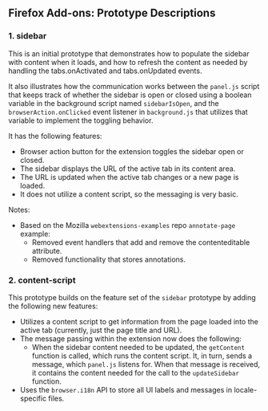 ## Firefox Add-ons: Prototype Descriptions

### 1. sidebar

This is an initial prototype that demonstrates how to populate the sidebar
with content when it loads, and how to refresh the content as needed by
handling the tabs.onActivated and tabs.onUpdated events.

It also illustrates how the communication works between the `panel.js` script
that keeps track of whether the sidebar is open or closed using a boolean
variable in the background script named `sidebarIsOpen`, and the
`browserAction.onClicked` event listener in `background.js` that utilizes that
variable to implement the toggling behavior.

It has the following features:

* Browser action button for the extension toggles the sidebar open or closed.
* The sidebar displays the URL of the active tab in its content area.
* The URL is updated when the active tab changes or a new page is loaded.
* It does not utilize a content script, so the messaging is very basic.

Notes:

* Based on the Mozilla `webextensions-examples` repo `annotate-page` example:
  * Removed event handlers that add and remove the contenteditable attribute.
  * Removed functionality that stores annotations.

### 2. content-script

This prototype builds on the feature set of the `sidebar` prototype by adding
the following new features:

* Utilizes a content script to get information from the page loaded into the
  active tab (currently, just the page title and URL).
* The message passing within the extension now does the following:
  * When the sidebar content needed to be updated, the `getContent` function
    is called, which runs the content script. It, in turn, sends a message,
    which `panel.js` listens for. When that message is received, it contains
    the content needed for the call to the `updateSidebar` function.
* Uses the `browser.i18n` API to store all UI labels and messages in locale-
  specific files.
